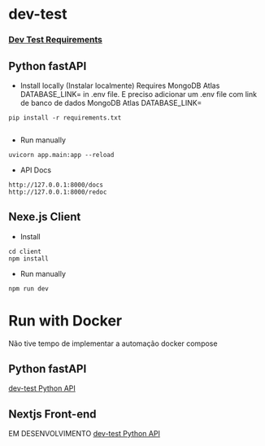 # dev-test
### [Dev Test Requirements](/dev-requirements.md "dev-requirements.md link")

## Python fastAPI

* Install locally (Instalar localmente)
Requires MongoDB Atlas DATABASE_LINK= in .env file.
E preciso adicionar um .env file com link de banco de dados MongoDB Atlas DATABASE_LINK= 
```
pip install -r requirements.txt


```
* Run manually
```
uvicorn app.main:app --reload
```
* API Docs
```
http://127.0.0.1:8000/docs
http://127.0.0.1:8000/redoc
```
## Nexe.js Client

* Install

```
cd client
npm install

```
* Run manually

```
npm run dev

```

# Run with Docker
Não tive tempo de implementar a automação docker compose
## Python fastAPI
[dev-test Python API](/Dockerfile "Python API Dockerfile")

## Nextjs Front-end
EM DESENVOLVIMENTO
[dev-test Python API](/client/Dockerfile "Front-end Dockerfile")
